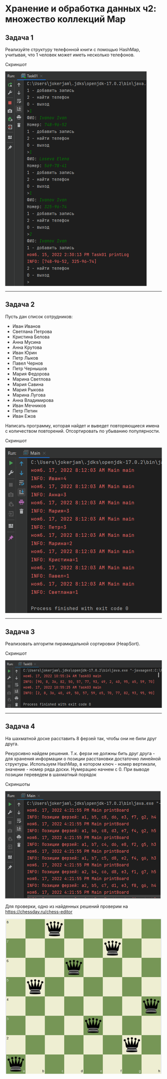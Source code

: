 # Хранение и обработка данных ч2: множество коллекций Map

## Задача 1

Реализуйте структуру телефонной книги с помощью HashMap, учитывая, что 1 человек может иметь несколько телефонов.

Скриншот

!["Task 1"](ScreenShots/task_01_01.png "Телефонный справочник")

---

## Задача 2

Пусть дан список сотрудников: 

- Иван Иванов
- Светлана Петрова
- Кристина Белова
- Анна Мусина
- Анна Крутова
- Иван Юрин
- Петр Лыков
- Павел Чернов
- Петр Чернышов
- Мария Федорова
- Марина Светлова
- Мария Савина
- Мария Рыкова
- Марина Лугова
- Анна Владимирова
- Иван Мечников
- Петр Петин
- Иван Ежов

Написать программу, которая найдет и выведет повторяющиеся имена с количеством повторений. Отсортировать по убыванию популярности.

Скриншот

!["Task 2"](ScreenShots/task_02_01.png "Имена")

---

## Задача 3

Реализовать алгоритм пирамидальной сортировки (HeapSort).

Скриншот

!["Task 3"](ScreenShots/task_03_01.png "Пирамидальная соротировка")

---

## Задача 4

На шахматной доске расставить 8 ферзей так, чтобы они не били друг друга.

Рекурсивно найдем решения. Т.к. ферзи не должны бить друг друга - для хранения информации о 
позиции расстановки достаточно линейной структуры. Используем HashMap, в котором ключ - номер вертикали, 
значение - номер ряда доски. Нумерацию начнем с 0. При выводе позиции переведем в шахматный порядок

Скриншоты

!["Task 4"](ScreenShots/task_04_01.png "Расстановка ферзей")

Для проверки, одно из найденных решений проверим на https://chessday.ru/chess-editor

!["Task 4"](ScreenShots/task_04_02.png "Проверка решения")


